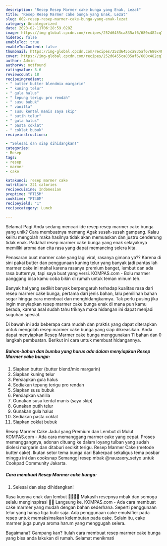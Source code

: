 ```yaml
---
description: "Resep Resep Marmer cake bunga yang Enak, Lezat"
title: "Resep Resep Marmer cake bunga yang Enak, Lezat"
slug: 602-resep-resep-marmer-cake-bunga-yang-enak-lezat
category: Uncategorized
date: 2023-02-11T06:28:59.028Z
image: https://img-global.cpcdn.com/recipes/252d6455ca835af6/680x482cq70/resep-marmer-cake-bunga-foto-resep-utama.jpg
hideToc: false
enableToc: true
enableTocContent: false
thumbnail: https://img-global.cpcdn.com/recipes/252d6455ca835af6/680x482cq70/resep-marmer-cake-bunga-foto-resep-utama.jpg
cover: https://img-global.cpcdn.com/recipes/252d6455ca835af6/680x482cq70/resep-marmer-cake-bunga-foto-resep-utama.jpg
author: Admin
authorAv: notfound
ratingvalue: 3.6
reviewcount: 18
recipeingredient:
- " butter butter blendmix margarin"
- " kuning telur"
- " gula halus"
- " tepung terigu pro rendah"
- " susu bubuk"
- " vanilla"
- " susu kental manis saya skip"
- " putih telur"
- " gula halus"
- " pasta coklat"
- " coklat bubuk"
recipeinstructions:

- "Selesai dan siap dihidangkan!"
categories:
- Resep
tags:
- resep
- marmer
- cake

katakunci: resep marmer cake 
nutrition: 221 calories
recipecuisine: Indonesian
preptime: "PT15M"
cooktime: "PT40M"
recipeyield: "1"
recipecategory: Lunch

---
```



Selamat Pagi Anda sedang mencari ide resep resep marmer cake bunga yang unik? Cara membuatnya memang Agak susah-susah gampang. Kalau keliru mengolah maka hasilnya tidak akan memuaskan dan justru cenderung tidak enak. Padahal resep marmer cake bunga yang enak selayaknya memiliki aroma dan cita rasa yang dapat memancing selera kita.


Penasaran buat marmer cake yang lagi viral, rasanya gimana ya?? Karena di sini pakai butter dan penggunaan kuning telur yang banyak jadi pantas lah marmer cake ini mahal karena rasanya premium banget, lembut dan ada rasa butternya, tapi saya buat yang versi. KOMPAS.com - Bolu marmer panggang bisa kamu coba bikin di rumah untuk teman minum teh.

Banyak hal yang sedikit banyak berpengaruh terhadap kualitas rasa dari resep marmer cake bunga, pertama dari jenis bahan, lalu pemilihan bahan segar hingga cara membuat dan menghidangkannya. Tak perlu pusing jika ingin menyiapkan resep marmer cake bunga enak di mana pun kamu berada, karena asal sudah tahu triknya maka hidangan ini dapat menjadi suguhan spesial.


Di bawah ini ada beberapa cara mudah dan praktis yang dapat diterapkan untuk mengolah resep marmer cake bunga yang siap dikreasikan. Anda dapat menyiapkan Resep Marmer cake bunga menggunakan 11 bahan dan 0 langkah pembuatan. Berikut ini cara untuk membuat hidangannya.

<!--inarticleads1-->

##### Bahan-bahan dan bumbu yang harus ada dalam menyiapkan Resep Marmer cake bunga:

1. Siapkan  butter (butter blend/mix margarin)
1. Siapkan  kuning telur
1. Persiapkan  gula halus
1. Sediakan  tepung terigu pro rendah
1. Siapkan  susu bubuk
1. Persiapkan  vanilla
1. Gunakan  susu kental manis (saya skip)
1. Gunakan  putih telur
1. Gunakan  gula halus
1. Sediakan  pasta coklat
1. Siapkan  coklat bubuk


Resep Marmer Cake Jadul yang Premium dan Lembut di Mulut KOMPAS.com - Ada cara memanggang marmer cake yang cepat. Proses memanggangnya, adonan dituang ke dalam loyang tulban yang sudah diolesi margarin dan ditaburi sedikit terigu. Resep Marmer Cake (metode butter cake). Ikutan setor tema bunga dari Bakerpad sekaligus tema posbar minggu ini dan cooksnap Semanggi resep mbak @nauzaery_setyo untuk Cookpad Community Jakarta. 

<!--inarticleads2-->

##### Cara membuat Resep Marmer cake bunga:


1. Selesai dan siap dihidangkan!

Rasa kuenya enak dan lembut 🤤🤤😍😍 Makasih resepnya mbak dan semoga selalu menginspirasi 🙏🏻 Langsung ke. KOMPAS.com - Ada cara membuat cake marmer yang mudah dengan bahan sederhana. Seperti penggunaan telur yang hanya tiga butir saja. Ada penggunaan cake emulsifier pada resep untuk memaksimalkan kelembutan pada cake. Selain itu, cake marmer juga punya aroma harum yang menggugah selera. 

Bagaimana? Gampang kan? Itulah cara membuat resep marmer cake bunga yang bisa anda lakukan di rumah. Selamat menikmati

